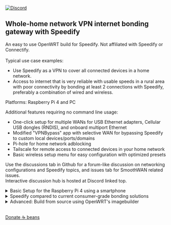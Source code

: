 [![Discord](https://badgen.net/discord/members/AxSSjpgwjx)](https://discord.gg/AxSSjpgwjx) 
## Whole-home network VPN internet bonding gateway with Speedify
An easy to use OpenWRT build for Speedify. Not affiliated with Speedify or Connectify. <br>
<br>
Typical use case examples: 
- Use Speedify as a VPN to cover all connected devices in a home network.
- Access to internet that is very reliable with usable speeds in a rural area with poor connectivity by bonding at least 2 connections with Speedify, preferably a combination of wired and wireless.

Platforms: Raspberry Pi 4 and PC <br>

Additional features requiring no command line usage: 
-  One-click setup for multiple WANs for USB Ethernet adapters, Cellular USB dongles (RNDIS), and onboard multiport Ethernet
-  Modified "VPNBypass" app with selective WAN for bypassing Speedify to custom local devices/ports/domains
-  Pi-hole for home network adblocking
-  Tailscale for remote access to connected devices in your home network
-  Basic wireless setup menu for easy configuration with optimized presets


Use the discussions tab in Github for a forum-like discussion on networking configurations and Speedify topics, and issues tab for SmoothWAN related issues.  
Interactive discussion hub is hosted at Discord linked top. <br>

<details>
<summary>Basic Setup for the Raspberry Pi 4 using a smartphone</summary>
- Download the file from the sidebar and follow the instructions to setup the microSD card. <br>
- Connect as the following diagram, the MAC address is printed on each device usually at the back, note it down: <br>
<img src="https://github.com/TalalMash/SmoothWAN-web/raw/main/Basic%20Setup%20Guide%20assets/usb.jpg" width="300"/> <br>
<img src="https://github.com/TalalMash/SmoothWAN-web/raw/main/Basic%20Setup%20Guide%20assets/1a.svg" width="400"/> <br>
- The Raspberry Pi 4 (RPi4) is now broadcasting as a WiFi access point for easy configuration, connect to "SmoothWAN Setup", password: "brassworld": <br>
<img src="https://github.com/TalalMash/SmoothWAN-web/raw/main/Basic%20Setup%20Guide%20assets/1.jpg" width="300"/> <br>
- Visit 192.168.3.1 in your browser and login, there is no password set: <br>
<img src="https://github.com/TalalMash/SmoothWAN-web/raw/main/Basic%20Setup%20Guide%20assets/2.jpg" width="300"/> <br>
<img src="https://github.com/TalalMash/SmoothWAN-web/raw/main/Basic%20Setup%20Guide%20assets/3.jpg" width="300"/> <br>
- You will be greeted with brief instructions in the UI, it's time to setup the WANs as in the diagram: <br>
<img src="https://github.com/TalalMash/SmoothWAN-web/raw/main/Basic%20Setup%20Guide%20assets/4.jpg" width="300"/> <br>
<img src="https://github.com/TalalMash/SmoothWAN-web/raw/main/Basic%20Setup%20Guide%20assets/5.jpg" width="300"/> <br>
- Type the name of the first ISP, "ISP1" used in this example, you can tape a label on the USB ethernet for easy identification: <br>
  <img src="https://github.com/TalalMash/SmoothWAN-web/raw/main/Basic%20Setup%20Guide%20assets/6.jpg" width="300"/> <br>
  <img src="https://github.com/TalalMash/SmoothWAN-web/raw/main/Basic%20Setup%20Guide%20assets/7.jpg" width="300"/> <br>
- Select the address for the USB ethernet that's plugged in to "ISP1" as you noted the addresses before, click Save and Apply and add the same for ISP2 and more: <br>
<img src="https://github.com/TalalMash/SmoothWAN-web/raw/main/Basic%20Setup%20Guide%20assets/8.jpg" width="300"/> <br>
- Time to install Speedify! Head over to VPN->Speedify: <br>
<img src="https://github.com/TalalMash/SmoothWAN-web/raw/main/Basic%20Setup%20Guide%20assets/9.jpg" width="300"/> <br>
- Click "Trigger Install/Update": <br>
<img src="https://github.com/TalalMash/SmoothWAN-web/raw/main/Basic%20Setup%20Guide%20assets/10.jpg" width="300"/> <br>
- Click "View Log" tab, it will show "Speedify is installed" at the end of the log after few seconds: <br>
<img src="https://github.com/TalalMash/SmoothWAN-web/raw/main/Basic%20Setup%20Guide%20assets/11.jpg" width="300"/> <br>
- Head to Status->Overview: <br>
<img src="https://github.com/TalalMash/SmoothWAN-web/raw/main/Basic%20Setup%20Guide%20assets/12.jpg" width="300"/> <br>
- You will be greeted with Speedify app, login: <br>
<img src="https://github.com/TalalMash/SmoothWAN-web/raw/main/Basic%20Setup%20Guide%20assets/13.jpg" width="300"/> <br>
- Navigate to settings, and enable "Connect at Startup": <br>
<img src="https://github.com/TalalMash/SmoothWAN-web/raw/main/Basic%20Setup%20Guide%20assets/14.jpg" width="300"/> <br>
<img src="https://github.com/TalalMash/SmoothWAN-web/raw/main/Basic%20Setup%20Guide%20assets/15.jpg" width="300"/> <br>
<img src="https://github.com/TalalMash/SmoothWAN-web/raw/main/Basic%20Setup%20Guide%20assets/16.jpg" width="300"/> <br>
- Time to connect and configure a WiFi AP/router if needed, the internal WiFi of the RPi4 is poor for general usage, connect using RPi4's Ethernet to a configured AP/router: <br>
<img src="https://github.com/TalalMash/SmoothWAN-web/raw/main/Basic%20Setup%20Guide%20assets/2a.svg" width="300"/> <br>
- After switching over to WiFi AP/router, head over to 192.168.3.1 and disable internal WiFI (updated photos): <br>
<img src="https://github.com/TalalMash/SmoothWAN-web/raw/main/Basic%20Setup%20Guide%20assets/17.jpg" width="300"/> <br>
<img src="https://github.com/TalalMash/SmoothWAN-web/raw/main/Basic%20Setup%20Guide%20assets/18.jpg" width="300"/> <br>
- Setup a password for SmoothWAN admin page: <br>
<img src="https://github.com/TalalMash/SmoothWAN-web/raw/main/Basic%20Setup%20Guide%20assets/19.jpg" width="300"/> <br>
<img src="https://github.com/TalalMash/SmoothWAN-web/raw/main/Basic%20Setup%20Guide%20assets/20.jpg" width="300"/> <br>
- All done, enjoy! <br>
</details>

<details> 
<summary>Speedify compared to current consumer-grade bonding solutions</summary>
- SD-WAN, QoS and traffic type aware: By having one exit IP address (VPN) when bonding, connected network sessions are uninterrupted. Sensitive data is mirrored across WANs and prioritized for VoIP, video calls, streaming, and games for seamless failover and lossless connectivity even when combining lossy WANs. While non-sensitive data is aggregated across WANs for the speed of the total combined WANs, including single data streams/sockets.  <br>
- Per WAN quality rating system that's based on jitter, latency, stability, and speed variations over a period of time to prevent an unstable WAN from impacting total aggregation performance. (e.g will suspend a WAN on multiple failures, resume and suspend delay is increased on multiple failures) <br>
- Per WAN VPN transport protocols for optimal connectivity when used with strict ISPs or poor middleboxes, used protocols: (Automatic detection), HTTPS(disguises as web browsing), UDP, TCP, TCP Multiple. <br>
- "TCP Multiple" transport protocol as known as parallel transfer streams allows maximum speed to be achieved on high latency, lossy, and far region VPN servers (with loss based CCA host settings and out-of-order packets). <br>
- Automatic packet aggregation weighing for largely asymmetric and heterogenous WANs. Slowly adapts to speed variations when using cellular/wireless. <br>
- No out of order packet delivery on aggregation. <br>
- An option for using a WAN for speed boosts only and backup only mode, data consumption usage depends on primary WAN quality rating in backup mode for seamless failover. <br>
- Switching critical settings such as protocols, modes, and adding or removing WANs without disruption. <br>
- TCP transport modes implements pacing for low bufferbloat and low RTT for thin streams. <br>
- Instant server region selection for region restricted services. <br>
- Relatively affordable and does not require setting up a server. <br>
</details>

<details>
<summary>Advanced: Build from source using OpenWRT's imagebuilder</summary>
  - Grab your imagebuilder device target archive from: https://downloads.openwrt.org/releases/21.02.1/targets/ <br>
  - Clone repo and copy the corresponding device from devconfigs and packages to imagebuilder root. <br>
  - Run "sh build.sh" <br>
  - Images will be located in bin/<device target>
  - Note: For compiling SmoothWAN packages, compile smoothwan-feeds with OpenWRT build system. Pre-compiled packages are included for easy customization, quick builds and imagebuilder-only setup. <br>
</details><br>

[Donate ☕ beans](https://www.paypal.com/paypalme/talalmsb/1)

